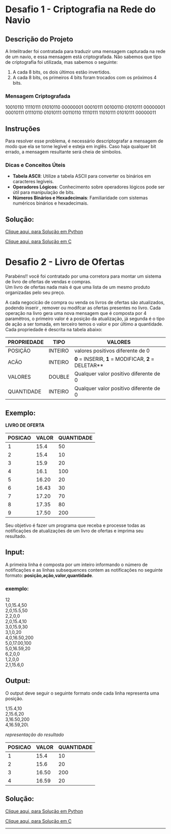 # Desafio 1 - Criptografia na Rede do Navio

## Descrição do Projeto

A Intelitrader foi contratada para traduzir uma mensagem capturada na rede de um navio, e essa mensagem está criptografada. Não sabemos que tipo de criptografia foi utilizada, mas sabemos o seguinte:

1. A cada 8 bits, os dois últimos estão invertidos.
2. A cada 8 bits, os primeiros 4 bits foram trocados com os próximos 4 bits.

### Mensagem Criptografada
10010110 11110111 01010110 00000001 00010111 00100110 01010111 00000001 00010111 01110110 01010111 00110110 11110111 11010111 01010111 00000011
## Instruções

Para resolver esse problema, é necessário descriptografar a mensagem de modo que ela se torne legível e esteja em inglês. Caso haja qualquer bit errado, a mensagem resultante será cheia de símbolos.

### Dicas e Conceitos Úteis

- **Tabela ASCII**: Utilize a tabela ASCII para converter os binários em caracteres legíveis.
- **Operadores Lógicos**: Conhecimento sobre operadores lógicos pode ser útil para manipulação de bits.
- **Números Binários e Hexadecimais**: Familiaridade com sistemas numéricos binários e hexadecimais.

## Solução:

[Clique aqui, para Solução em Python](https://colab.research.google.com/drive/1ktU69FaMwE6JMlze9qUktHw_vBC5Wfhi?usp=sharing)

[Clique aqui, para Solução em C](https://onlinegdb.com/accIFlUip)


# Desafio 2 - Livro de Ofertas

Parabéns!! você foi contratado por uma corretora para montar  um sistema de livro de ofertas de vendas e compras.  
Um livro de ofertas nada mais é que uma lista de um mesmo produto organizadas pelo seu preço.

A cada negocicão de compra ou venda  os livros de ofertas são atualizados, podendo inserir , remover ou modifcar as ofertas presentes no livro. 
Cada operação na livro gera uma nova mensagem que é composta por 4 paramêtros, o primeiro valor é a posição da atualização, já segunda é o tipo de ação a ser tomada, em  terceiro temos o valor e por último a quantidade. Cada propriedade é descrita na tabela abaixo:


PROPRIEDADE  |  TIPO    |    VALORES
-------------|----------|------------
POSIÇÃO      |   INTEIRO   |  valores positivos diferente de 0
ACÃO         |   INTEIRO   |  **0** = INSERIR, **1** = MODIFICAR, **2** = DELETAR**
VALORES      |   DOUBLE    |  Qualquer valor positivo diferente de 0
QUANTIDADE   |   INTEIRO   |  Qualquer valor positivo diferente de 0


## Exemplo:

**LIVRO DE OFERTA**

POSICAO | VALOR | QUANTIDADE 
--------|-------|------------
1       | 15.4  | 50         
2       | 15.4  | 10         
3       | 15.9  | 20         
4       | 16.1  | 100        
5       | 16.20 | 20         
6       | 16.43 | 30         
7       | 17.20 | 70         
8       | 17.35 | 80         
9       | 17.50 | 200         

Seu objetivo é fazer um programa que receba e processe todas as notificações de atualizações de um livro de ofertas e imprima seu resultado.

## Input:
A primeira linha é composta por um inteiro informando o número de notificações e as linhas subsequences contem as notificações no seguinte formato: **posição,ação,valor,quantidade**.

### exemplo:
12\
1,0,15.4,50\
2,0,15.5,50\
2,2,0,0\
2,0,15.4,10\
3,0,15.9,30\
3,1,0,20\
4,0,16.50,200\
5,0,17.00,100\
5,0,16.59,20\
6,2,0,0\
1,2,0,0\
2,1,15.6,0

## Output:
O output deve seguir o seguinte formato onde cada linha representa uma posição.

1,15.4,10\
2,15.6,20\
3,16.50,200\
4,16.59,20\


*representação do resultado*

POSICAO | VALOR | QUANTIDADE 
--------|-------|------------
1       | 15.4  | 10         
2       | 15.6  | 20         
3       | 16.50 | 200
4       | 16.59 | 20   


## Solução:

[Clique aqui, para Solução em Python](https://colab.research.google.com/drive/1RcdD8CVI9HejgvlBfnQCxh_0Rm2-J8Vs?usp=sharing)

[Clique aqui, para Solução em C](https://onlinegdb.com/ZvPL8piN3)

-----------------------------------------------------------------------------------------------------------------------------

